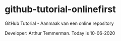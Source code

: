 # github-tutorial-onlinefirst
GitHub Tutorial - Aanmaak van een online repository

Developer: Arthur Temmerman.
Today is 10-06-2020